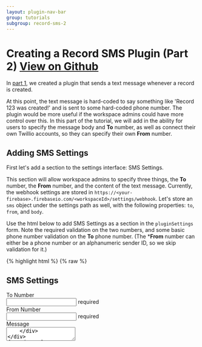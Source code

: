 ```yaml
---
layout: plugin-nav-bar
group: tutorials
subgroup: record-sms-2
---
```


<h1 id="creating-a-record-sms-plugin">Creating a Record SMS Plugin (Part 2) <a href="https://github.com/ZengineHQ/labs/tree/{{site.githubBranch}}/plugins/record-sms" target="_blank">
        <span class="btn btn-primary btn-sm">
            <i class="fa fa-github fa-lg"></i> View on Github
        </span>
    </a>
</h1>

In [part 1]({{site.baseurl}}/plugins/tutorials/record-sms), we created a plugin that sends a text message whenever a record is created.

At this point, the text message is hard-coded to say something like 'Record 123 was created!' and is sent to some hard-coded phone number. The plugin would be more useful if the workspace admins could have more control over this. In this part of the tutorial, we will add in the ability for users to specify the message body and **To** number, as well as connect their own Twillio accounts, so they can specify their own **From** number.

## Adding SMS Settings

First let's add a section to the settings interface: SMS Settings.

This section will allow workspace admins to specify three things, the **To** number, the **From** number, and the content of the text message. Currently, the webhook settings are stored in `https://<your-firebase>.firebaseio.com/<workspaceId>/settings/webhook`. Let's store an `sms` object under the settings path as well, with the following properties: `to`, `from`, and `body`. 

Use the html below to add SMS Settings as a section in the `pluginSettings` form. Note the required validation on the two numbers, and some basic phone number validation on the **To** phone number. (The ***From** number can either be a phone number or an alphanumeric sender ID, so we skip validation for it.)

{% highlight html %}
{% raw %}
<h2>
    <i class="icon-mobile"></i> SMS Settings
</h2>
<div class="control-group">
    <label for="form-label" class="form-label">To Number</label>
    <div class="controls">
        <input type="text" name="to-phone-number" class="input-xxlarge"
            ng-model="settings.sms.to"
            ng-required="true" ng-pattern="/^\+?[0-9-()\s]+$/">
        <span class="help-inline required">required</span>
    </div>
</div>
<div class="control-group">
    <label for="form-label" class="form-label">From Number</label>
    <div class="controls">
        <input type="text" name="from-phone-number" class="input-xxlarge"
            ng-model="settings.sms.from"
            ng-required="true">
        <span class="help-inline required">required</span>
    </div>
</div>
<div class="control-group">
    <label for="form-label" class="form-label">Message</label>
    <div class="controls">
        <textarea ng-model="settings.sms.body" name="body" class="input-xxlarge"/>
    </div>
</div>
{% endraw %}
{% endhighlight %}


Note that since we are putting this new `sms` object under settings, and we are already sending the entire settings object to Firebase by calling `$scope.settings.$save()`, no additional JavaScript is needed.

## Adding Twillio Credentials

When you specify a **From** number, it needs to be a phone number or [alphanumeric sender ID](https://www.twilio.com/help/faq/sms/what-is-alphanumeric-sender-id-and-how-do-i-get-started){:target="_blank"} that has been purchased from Twillio and configured to send sms. Most likely workspace admins will try to use **From** numbers connected to their Twillio account, which means we need a way for them to provide the credentials for their account. So let's add a third section to the settings interface: Twillio Credentials.

Twilio uses two credentials to determine which account an API request is coming from. The **Account SID**, which acts as a username, and the **Auth Token** which acts as a password.

Since the **Auth Token** should be kept private, we don't want it to be displayed in the settings interface. So we need to update the Firebase security rules to accomodate that constraint. So far, everything has been saved in `$scope.settings`. These properties, such as the **To** and **From** numbers, need to be displayed by the frontend, and later accessed by the backend service, so it knows how to send the text message. So the rule to reflect that is to set the `.read` property to:

{% highlight json %}
"auth.workspaces[$workspace] === 'admin' ||
auth.workspaces[$workspace] === 'owner' ||
auth.workspaces[$workspace] === 'server'"
{% endhighlight %}

If `auth.workspaces[$workspace]` is `'admin'` or `'owner'` it means it is a {{site.productName}} authenticated user that can access the workspace settings section, which means they are either an admin or owner of the workspace. If the value of `auth.workspaces[$workspace]` is 'server', it means it is a backend service.

Since the **Auth Token** has slightly different read permissions, we can't store it in `settings`. Instead, we will store it under `secrets` with the following read rule:

{% highlight json %}
"auth.workspaces[$workspace] === 'server'"
{% endhighlight %}

Finally, the write permissions for these properties is the same, so we can put it at the parent level. Here is what the final JSON looks like for the Firebase security rules.

{% highlight json %}

{
  "rules": {
    "$workspace": {
      ".write": "auth.workspaces[$workspace] === 'admin' ||
                  auth.workspaces[$workspace] === 'owner'",
      "settings": {
        ".read": "auth.workspaces[$workspace] === 'admin' ||
                  auth.workspaces[$workspace] === 'owner' ||
                  auth.workspaces[$workspace] === 'server'"
      },
      "secrets": {
        ".read": "auth.workspaces[$workspace] === 'server'"
      }
    }
  }
}

{% endhighlight %}

Use the html below to add a Twillio Credentials section to your existing the `pluginSettings` form. Note the help text for the **Auth Token** reflects these new security rules.

{% highlight html%}
{% raw %}

<h2>
    <i class="icon-login"></i> Twillio Credentials
</h2>
<div class="control-group">
    <label for="form-label" class="form-label">Account SID</label>
    <div class="controls">
        <input ng-model="settings.twillio.accountSid" type="text" class="input-xxlarge">
        <span class="help-block">
            Log into your Twilio account and go to 
            <a target="_blank" href="https://www.twilio.com/user/account/settings">
                https://www.twilio.com/user/account/settings
            </a>
        </span>
    </div>
</div>
<div class="control-group">
    <label for="form-label" class="form-label">Auth Token</label>
    <div class="controls">
        <input type="text" ng-model="secrets.twillioAuthToken" class="input-xxlarge">
        <span class="help-block">
            Once submitted, your Twillio Auth Token 
            will be stored but not visible.
            You can use this input to edit it at any time.
        </span>
    </div>
</div>
{% endraw %}
{% endhighlight %}

Now that we are saving the **Auth Token** to `https://<your-firebase>.firebaseio.com/<workspaceId>/secrets`, we need to update our fronted plugin.js code.

First, we must modify the `$scope.connect` method to fetch a reference to the `secrets` path in Firebase and set it as a scope property. Note we can't use the `$asObject` method because we don't have read permission.

{% highlight js %}

/**
 * Connect to Firebase
 */
$scope.connect = function() {
    
    $scope.secrets = {};

    // Firebase reference
    var ref = new Firebase($scope.plugin.firebaseUrl + '/' + $routeParams.workspace_id);

    // Authenticate user
    ref.auth($scope.plugin.firebaseAuthToken, function(err, res) {
        
        // Log error if present and return
        if (err) {
            console.log(err);
            return;
        }
        
        // Set reference to secrets (non-readable by the frontend)
        $scope.secretsSync = $firebase(ref.child('secrets'));
        
        // Fetch settings
        $scope.settings = $firebase(ref.child('settings')).$asObject();
        
        $scope.settings.$loaded().then(function(data) {
            $scope.loading = false;
            if ($scope.settings.webhook && $scope.settings.webhook.filter) {
                var filter = $scope.settings.webhook.filter;
                $scope.filterCount = filter[Object.keys(filter)[0]].length;
            }
        });

    });

};
{% endhighlight %}

Now we need to modify the `$scope.updatedFirebaseData` method to use the `$update` method to save the **Auth Token** to Firebase if passed. For more information, check out the [AngularFire documention on $update]({{site.baseurl}}/libraries/angularfire/{{site.angularFireVersion}}/#angularfire-firebase-updatekey-data){:target="_blank"}.

{% highlight js %}
$scope.updateFirebaseData = function() {
    
    var secrets = angular.extend({}, $scope.secrets);
   
    // so we don't remove any existing auth token,
    // if it's missing from the form 
    if (!secrets.twillioAuthToken) {
        delete secrets.twillioAuthToken;
    }
    
    // Only passed properties will be updated
    $scope.secretsSync.$update(secrets);
    
    delete $scope.secrets.twillioAuthToken;
    
    $scope.settings.$save();

};
{% endhighlight %}

## Using Firebase in Your Backend Service

Now that we are saving these SMS and Twillio Settings in Firebase, we need to update our backend service code to use these new settings.

If a frontend component of the plugin was making requests to the backend service, we could send the Firebase settings as part of the payload. However, since a webhook is making the request to the backend service with a predetermined payload, the backend service needs to fetch these settings from Firebase directly.

In order to do this, we first need to include the `zn-firebase` library, which when invoked, returns a reference to a `Firebase` object constructed from the Firebase URL associated with your plugin. If you are developing locally, you will need to pass in the Firebase URL and secret as the headers `X-Firebase-Url` and `X-Firebase-Secret`, respectively.

{% highlight js %}

var znFirebase = require('./lib/zn-firebase');

{% endhighlight %}

After including the `zn-firebase` library, we can now fetch the data from Firebase. Even though the backend service has read access to both `/<workspaceId>/settings` and `/<workspaceId>/secrets`, we can't make a single request to the parent object `/<workspaceId>`. This is because of two facts about how Security and Firebase Rules work: 1.) [Rules are not filters](https://www.firebase.com/docs/security/guide/securing-data.html#section-filter){:target="_blank"} and 2.) [Rules cascade](https://www.firebase.com/docs/security/guide/securing-data.html#section-cascade){:target="_blank"}. In other words, since didn't define a read rule at the `/<workspaceId>` level (or any parent), we can't read at that location (rules are not filters). And we didn't define a read rule at the parent `/<workspaceId>` level because we have slightly different read rules for the two children, and any rules defined at the child level will be ignored if already defined at the parent level (rules cascade). Therefore, we need to make two separate Firebase requests: one for `/<workspaceId>/settings` and one for `/<workspaceId>/secrets`.

{% highlight js %}

znFirebase().child(workspaceId + '/secrets').once('value', function(secrets) {

    znFirebase().child(workspaceId + '/settings').once('value', function(settings) {
        sendSms(settings.val(), secrets.val());
    });

}, function (err) {
    eventData.response.status(500).send(err);
});

{% endhighlight %}

After fetching the data from Firebase, we can update the `sendSms` function by replacing the hard-coded values with the ones from Firebase. The full backend plugin.js code is below.

{% highlight js %}

exports.run = function(eventData) {

    var sendSms = function(settings, secrets) {

        if (eventData.request.body.data &&
            eventData.request.body.data[0].action === 'create') {

            var accountSid = settings.twillio.accountSid, 
                authToken = secrets.twillioAuthToken,
                client = require('twilio')(accountSid, authToken);

            var recordId = eventData.request.body.data[0].record.id;

            var message = settings.sms.body || 'Record' + recordId + ' was created!';

            var params = {
                body: message,
                to: settings.sms.to,
                from: settings.sms.from
            };

            client.sms.messages.create(params, function(err, sms) {

                if (err) {
                    eventData.response.status(404).send(err);
                } else {
                    eventData.response.status(200).send(sms);
                }

            });

        } else {
            eventData.response.status(403).send('Forbidden');
        }

    };

    var workspaceId = eventData.request.params.workspaceId;

    znFirebase().child(workspaceId + '/secrets').once('value', function(secrets) {

        znFirebase().child(workspaceId + '/settings').once('value', function(settings) {
            sendSms(settings.val(), secrets.val());
        });

    }, function (err) {
        eventData.response.status(500).send(err);
    });

}

{% endhighlight %}

## Webhook Verification

Right now, your backend plugin endpoint is completely public, and anyone that makes a request to it can trigger sending of text messages. If you want to ensure that only the associated webhook can send text messages, we can take advantage of a webhook's unique `secretKey`, which is sent in the `X-Zengine-Webhook-Key` header for every request made by a webhook. The `secretKey` is a returned with the payload when you first create the webhook. So let's save this secret key to Firebase, and verify it against the header in the backend service code.

In the frontend plugin.js code below, we modified the `$scope.save` method slightly to save the `secretKey` to Firebase. We save it to the `secrets` object, so the frontend plugin code has permission to update it, but not read it.

{% highlight js %}

/**
 * Save Plugin Settings
 */
$scope.save = function() {
    
    var baseUrl = '{{site.pluginDomain}}/workspaces/' + $routeParams.workspace_id,
        data = {
            workspace: {
                id: $routeParams.workspace_id
            },
            resource: 'records',
            includeRelated: false,
            url: baseUrl + '/' + $scope.pluginName + '/sms-messages'
        };
    
    $scope.settings.webhook = $scope.settings.webhook || {};

    if ($scope.settings.webhook.id) {
        znData('Webhooks').delete({id: $scope.settings.webhook.id});
    }
    
    if ($scope.settings.webhook.form &&
        $scope.settings.webhook.form.id) {
        data['form.id'] = $scope.settings.webhook.form.id;
    }
    
    if ($scope.settings.webhook.filter) {
        data['filter'] =  $scope.settings.webhook.filter;
    }
    
    var success = function(response) {
        
        if (response && response.secretKey) {
            $scope.settings.webhook.id = response.id;
            $scope.secrets.webhookSecretKey = response.secretKey;    
        }
        
        $scope.updateFirebaseData();

        znMessage('Settings Updated', 'saved');

    };
    
    znData('Webhooks').save(data, success);
    
};

{% endhighlight %}

Now in our service code, we modified the `sendSms` method slightly to compare the header in the request with the `secretKey` in Firebase and return a 401 if they don't match.

{% highlight js %}

var znFirebase = require('./lib/zn-firebase');

exports.run = function(eventData) {

    var sendSms = function(settings, secrets) {

        // Verify The Request is Coming From A Zengine Webhook
        if (eventData.request.headers['x-zengine-webhook-key'] !==
            secrets.webhookSecretKey) {
            return eventData.response.status(401).send('Unauthorized');
        }

        if (eventData.request.body.data &&
            eventData.request.body.data[0].action === 'create') {

            var accountSid = settings.twillio.accountSid, 
                authToken = secrets.twillioAuthToken,
                client = require('twilio')(accountSid, authToken);

            var recordId = eventData.request.body.data[0].record.id;

            var message = settings.sms.body || 'Record ' + recordId + ' was created!';

            var params = {
                body: message,
                to: settings.sms.to,
                from: settings.sms.from
            };

            client.sms.messages.create(params, function(err, sms) {

                if (err) {
                    eventData.response.status(404).send(err);
                } else {
                    eventData.response.status(200).send(sms);
                }

            });

        } else {
            eventData.response.status(403).send('Forbidden');
        }

    };

    var workspaceId = eventData.request.params.workspaceId;

    znFirebase().child(workspaceId + '/secrets').once('value', function(secrets) {

        znFirebase().child(workspaceId + '/settings').once('value', function(settings) {
            sendSms(settings.val(), secrets.val());
        });

    }, function (err) {
        eventData.response.status(500).send(err);
    });

}

{% endhighlight %}

## Wrapping Up

Your plugin should now be able to allow workspace admins to connect their own Twillio accounts, and specify the text message body, and to/from numbers. The backend service  


The code for the entire record sms plugin can be found below and also on [Github](https://github.com/ZengineHQ/labs/tree/{{site.githubBranch}}/plugins/record-sms){:target="_blank"}. In this case, the plugin namespace is 'namespaced', so to make it work as your own, you will need to replace all instances of the word 'namespaced' with your namespace.

If you have improvements to the plugin, feel free to make pull requests to the code repository and update the documentation for it [here]({{site.developerDomain}}/edit/gh-pages/plugins/tutorials/record-sms-2.md).

<ul class="nav nav-tabs" role="tablist" id="myTab">
  <li class="active"><a href="#plugin-js" role="tab" data-toggle="tab">plugin.js</a></li>
  <li><a href="#plugin-html" role="tab" data-toggle="tab">plugin.html</a></li>
  <li><a href="#plugin-css" role="tab" data-toggle="tab">plugin.css</a></li>
</ul>
<div class="tab-content">
    <div class="tab-pane fade in active" id="plugin-js">
{% highlight js %}
plugin.controller('recordSmsCntl', [
    '$scope',
    '$routeParams',
    '$firebase',
    'znMessage',
    'znData',
    'znFiltersPanel',
    function (
        $scope,
        $routeParams,
        $firebase,
        znMessage,
        znData,
        znFiltersPanel
    ) {

        /**
         * Save Plugin Settings
         */
        $scope.save = function() {
            
            var baseUrl = '{{site.pluginDomain}}/workspaces/' + $routeParams.workspace_id,
                data = {
                    workspace: {
                        id: $routeParams.workspace_id
                    },
                    resource: 'records',
                    includeRelated: false,
                    url: baseUrl + '/' + $scope.pluginName + '/sms-messages'
                };

            $scope.settings.webhook = $scope.settings.webhook || {};

            if ($scope.settings.webhook.id) {
                znData('Webhooks').delete({id: $scope.settings.webhook.id});
            }

            if ($scope.settings.webhook.form &&
                $scope.settings.webhook.form.id) {
                data['form.id'] = $scope.settings.webhook.form.id;
            }

            if ($scope.settings.webhook.filter) {
                data['filter'] =  $scope.settings.webhook.filter;
            }

            var success = function(response) {

                if (response && response.id) {
                    $scope.settings.webhook.id = response.id;
                    $scope.secrets.webhookSecretKey = response.secretKey;
                }

                $scope.updateFirebaseData();

                znMessage('Settings Updated', 'saved');

            };

            znData('Webhooks').save(data, success);

        };

        $scope.updateFirebaseData = function() {
            
            var secrets = angular.extend({}, $scope.secrets);

            // so we don't remove any existing auth token,
            // if it's missing from the form 
            if (!secrets.twillioAuthToken) {
                delete secrets.twillioAuthToken;
            }

            // Use an $update here for write-only properties
            $scope.secretsSync.$update(secrets);

            delete $scope.secrets.twillioAuthToken;

            $scope.settings.$save();

        };

        /**
         * Reset Filter
         */
        $scope.resetFilter = function() {
            delete $scope.settings.webhook.filter;
            $scope.filterCount = null;   
        };

        /**
         * Open Filter Panel
         */
        $scope.openFiltersPanel = function() {

            var params = {
                formId: $scope.settings.webhook.form.id,
                subfilters: false,
                onSave: function(filter) {
                    $scope.settings.webhook.filter = filter;
                    $scope.filterCount = filter[Object.keys(filter)[0]].length;
                }
            };

            if ($scope.settings.webhook && $scope.settings.webhook.filter) {
                params.filter = $scope.settings.webhook.filter;
            }

            znFiltersPanel.open(params);
        };

        /**
         * Connect to Firebase
         */
        $scope.connect = function() {

            $scope.secrets = {};

            // Firebase reference
            var ref = new Firebase($scope.plugin.firebaseUrl + '/' + $routeParams.workspace_id);

            // Authenticate user
            ref.auth($scope.plugin.firebaseAuthToken, function(err, res) {

                // Log error if present and return
                if (err) {
                    console.log(err);
                    return;
                }

                // Set reference to secrets (non-readable by the frontend)
                $scope.secretsSync = $firebase(ref.child('secrets'));

                // Fetch readable settings
                $scope.settings = $firebase(ref.child('settings')).$asObject();

                $scope.settings.$loaded().then(function(data) {
                    $scope.loading = false;
                    if ($scope.settings.webhook && $scope.settings.webhook.filter) {
                        var filter = $scope.settings.webhook.filter;
                        $scope.filterCount = filter[Object.keys(filter)[0]].length;
                    }
                });

            });

        };

        /**
         * Load Forms For Workspace
         *
         */
        znData('Forms').query(
            {
                workspace: { id: $routeParams.workspace_id },
                related: 'fields',
                attributes: 'id,name,singularName'
            },
            function(data) {
                $scope.forms = data;
            }
        );

        /**
         * Get plugin data
         *
         * equivalent to: GET {{site.apiDomain}}/v1/plugins/?namespace={pluginName}
         */
        $scope.loading = true;

        znData('Plugins').get(
            // Params
            {
                namespace: $scope.pluginName
            },
            // Success
            function(resp) {
                // Note: the response comes back as an array, but because namespaces are unique
                // this request will contain just one element, for convenience let assign the
                // first element to `$scope.plugin`
                $scope.plugin = resp[0];
                $scope.connect();
            },
            // Error
            function(resp) {
                $scope.err = resp;
            }
        );

    }
])
.register('namespaced-record-sms', {
    route: '/namespaced-record-sms',
    title: 'Record SMS Plugin',
    icon: 'icon-mobile',
    interfaces: [
        {
            controller: 'namespacedRecordSmsCntl',
            template: 'namespaced-record-sms-settings',
            type: 'settings'
        }
    ]
});
{% endhighlight %}
    </div>
    <div class="tab-pane fade in" id="plugin-html">
{% highlight html %}
<script id='namespaced-record-sms-settings' type='text/ng-template'>
    <div class="col-md-6 panel-white">
        <div ng-show='loading'><span class="throbber"></span></div>
        <form class="form" name="pluginSettings" ng-submit="save()" ng-show='!loading'>
            <h2><i class="icon-zengine"></i> Record Settings</h2>
            <div class="control-group">
                <label for="form-label" class="form-label">Form</label>
                <div class="controls">
                    <select ng-model="settings.webhook.form.id" name="formId" class="input-xxlarge" ng-options="form.id as form.name for form in forms"
                        ng-change="resetFilter()">
                        <option value=""></option>
                    </select>
                    <a href="javascript:void(0)" class="btn btn-small" 
                        ng-click="openFiltersPanel()" ng-disabled="!settings.webhook.form.id" 
                        tooltip="Filter" tooltip-placement="right">
                        <i class="icon-filter"></i>
                        <span ng-show="filterCount">&nbsp;</span>
                        <span class="badge badge-primary ng-binding" ng-show="filterCount">
                            {{filterCount}}
                        </span>
                    </a>
                </div>
            </div>
            <hr/>
            <h2>
                <i class="icon-login"></i> Twillio Credentials
            </h2>
            <div class="control-group">
                <label for="form-label" class="form-label">Account SID</label>
                <div class="controls">
                    <input ng-model="settings.twillio.accountSid" type="text" class="input-xxlarge">
                    <span class="help-block">
                        Log into your Twilio account and go to 
                        <a target="_blank" href="https://www.twilio.com/user/account/settings">
                            https://www.twilio.com/user/account/settings
                        </a>
                    </span>
                </div>
            </div>
            <div class="control-group">
                <label for="form-label" class="form-label">Auth Token</label>
                <div class="controls">
                    <input type="text" ng-model="secrets.twillioAuthToken" class="input-xxlarge">
                    <span class="help-block">
                        Once submitted, your Twillio Auth Token 
                        will be stored but not visible.
                        You can use this input to edit it at any time.
                    </span>
                </div>
            </div>
            <h2>
                <i class="icon-mobile"></i> SMS Settings
            </h2>
            <div class="control-group">
                <label for="form-label" class="form-label">To Number</label>
                <div class="controls">
                    <input type="text" name="to-phone-number" class="input-xxlarge"
                        ng-model="settings.sms.to"
                        ng-required="true" ng-pattern="/^\+?[0-9-()\s]+$/">
                    <span class="help-inline required">required</span>
                </div>
            </div>
            <div class="control-group">
                <label for="form-label" class="form-label">From Number</label>
                <div class="controls">
                    <input type="text" name="from-phone-number" class="input-xxlarge"
                        ng-model="settings.sms.from" ng-required="true">
                    <span class="help-inline required">required</span>
                </div>
            </div>
            <div class="control-group">
                <label for="form-label" class="form-label">Message</label>
                <div class="controls">
                    <textarea ng-model="settings.sms.body" name="body" class="input-xxlarge"/>
                </div>
            </div>
            <hr/>
            <div class="form-actions">
                <input type="submit" class="btn btn-primary" ng-disabled="pluginSettings.$invalid" value="Save">
            </div>
        </form>
    </div>
</script>
{% endhighlight %}
    </div>
<div class="tab-pane fade" id="plugin-css">
{% highlight css %}
.form select {
    height: 30px;
}
{% endhighlight %}
    </div>
</div>